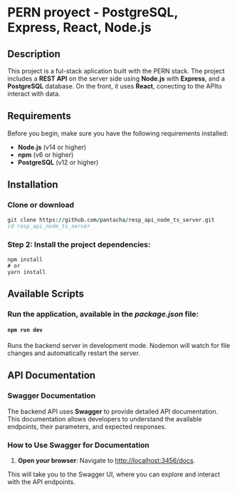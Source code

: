 # PERN proyect - PostgreSQL, Express, React, Node.js

## Description

This project is a ful-stack aplication built with the PERN stack.
The project includes a **REST API** on the server side using **Node.js** with 
**Express**, and a **PostgreSQL** database. On the front, it uses **React**, conecting to the APIto interact with data.

## Requirements

Before you begin, make sure you have the following requirements installed:

- **Node.js** (v14 or higher)
- **npm** (v6 or higher)
- **PostgreSQL** (v12 or higher)

## Installation

### Clone or download

```for example bash
git clone https://github.com/pantacha/resp_api_node_ts_server.git
cd resp_api_node_ts_server
```

### Step 2: Install the project dependencies:

```
npm install
# or
yarn install
```

## Available Scripts

### Run the application, available in the ***package.json*** file:

#### `npm run dev`

Runs the backend server in development mode. Nodemon will watch for file changes and automatically restart the server.

## API Documentation

### Swagger Documentation

The backend API uses **Swagger** to provide detailed API documentation. This documentation allows developers to understand the available endpoints, their parameters, and expected responses.

### How to Use Swagger for Documentation

1. **Open your browser**: Navigate to [http://localhost:3456/docs](http://localhost:3456/docs).

This will take you to the Swagger UI, where you can explore and interact with the API endpoints.
